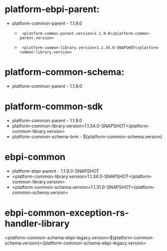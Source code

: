 # platform-ebpi-parent:
* platform-common-parent - <version>1.1.9.0</version>
  *      <platform-common-parent.version>1.1.9.0</platform-common-parent.version>
  *      <platform-common-library.version>1.1.34.0-SNAPSHOT</platform-common-library.version>
# platform-common-schema:
* <artifactId>platform-common-parent</artifactId> - <version>1.1.9.0</version>
# platform-common-sdk
* <artifactId>platform-common-parent</artifactId> - <version>1.1.9.0</version>
* platform-common-library.version>1.1.34.0-SNAPSHOT</platform-common-library.version>
* <artifactId>platform-common-schema-brm</artifactId> - <version>${platform-common-schema.version}</version>
# ebpi-common
* <artifactId>platform-ebpi-parent</artifactId> - <version>1.1.9.0-SNAPSHOT</version>
* <platform-common-library.version>1.1.34.0-SNAPSHOT</platform-common-library.version>
* <platform-common-schema.version>1.1.31.0-SNAPSHOT</platform-common-schema.version>
# ebpi-common-exception-rs-handler-library
<platform-common-schema-ebpi-legacy.version>${platform-common-schema.version}</platform-common-schema-ebpi-legacy.version>
